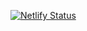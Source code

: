 [![Netlify Status](https://api.netlify.com/api/v1/badges/eb2eaccc-d6e0-43d0-a0f1-ec6ae173ad01/deploy-status)](https://app.netlify.com/sites/singular-chaja-7b4eb1/deploys)
